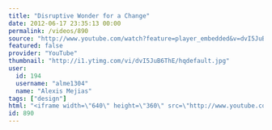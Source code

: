 ```yaml
---
title: "Disruptive Wonder for a Change"
date: 2012-06-17 23:35:13 00:00
permalink: /videos/890
source: "http://www.youtube.com/watch?feature=player_embedded&v=dvI5JuB6ThE"
featured: false
provider: "YouTube"
thumbnail: "http://i1.ytimg.com/vi/dvI5JuB6ThE/hqdefault.jpg"
user:
  id: 194
  username: "alme1304"
  name: "Alexis Mejias"
tags: ["design"]
html: "<iframe width=\"640\" height=\"360\" src=\"http://www.youtube.com/embed/dvI5JuB6ThE?wmode=transparent&fs=1&feature=oembed\" frameborder=\"0\" allowfullscreen></iframe>"
id: 890
---
```



